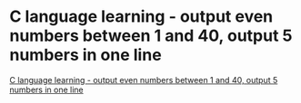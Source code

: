# C language learning - output even numbers between 1 and 40, output 5 numbers in one line
[C language learning - output even numbers between 1 and 40, output 5 numbers in one line](https://aiwithcloud.com/2022/09/14/c_language_learning___output_even_numbers_between_1_and_40_output_5_numbers_in_one_line/)